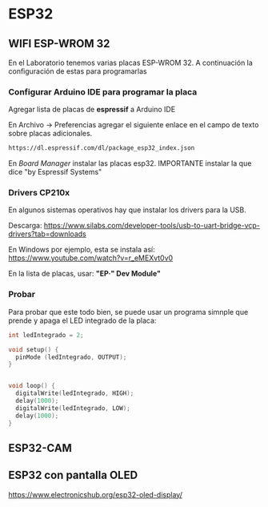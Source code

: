# ESP32

## WIFI ESP-WROM 32

En el Laboratorio tenemos varias placas ESP-WROM 32. A continuación la configuración de estas para programarlas

### Configurar Arduino IDE para programar la placa

Agregar lista de placas de **espressif** a Arduino IDE

En Archivo -> Preferencias agregar el siguiente enlace en el campo de texto sobre placas adicionales.

```sh
https://dl.espressif.com/dl/package_esp32_index.json
```

En _Board Manager_ instalar las placas esp32. IMPORTANTE instalar la que dice "by Espressif Systems"

### Drivers CP210x

En algunos sistemas operativos hay que instalar los drivers para la USB.

Descarga: https://www.silabs.com/developer-tools/usb-to-uart-bridge-vcp-drivers?tab=downloads

En Windows por ejemplo, esta se instala así: https://www.youtube.com/watch?v=r_eMEXvt0v0

En la lista de placas, usar: **"EP·" Dev Module"**

### Probar

Para probar que este todo bien, se puede usar un programa simnple que prende y apaga el LED integrado de la placa:

```cpp
int ledIntegrado = 2;

void setup() {
  pinMode (ledIntegrado, OUTPUT);
}


void loop() {
  digitalWrite(ledIntegrado, HIGH);
  delay(1000);
  digitalWrite(ledIntegrado, LOW);
  delay(1000);
}
```

## ESP32-CAM

## ESP32 con pantalla OLED

https://www.electronicshub.org/esp32-oled-display/
